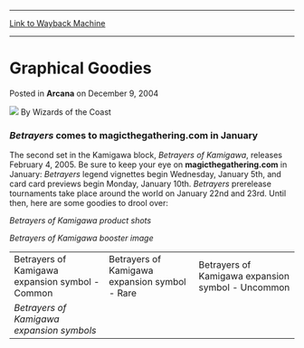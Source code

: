 
---
[Link to Wayback Machine](https://web.archive.org/web/20211018120455/https://magic.wizards.com/en/articles/archive/arcana/graphical-goodies-2004-12-09)

[_metadata_:author]:- "Wizards of the Coast"
[_metadata_:description]:- "Betrayers comes to magicthegathering.com in JanuaryThe second set in the Kamigawa block, Betrayers of Kamigawa, releases February 4, 2005. Be sure to keep your eye on magicthegathering.com in January: Betrayers legend vignettes begin Wednesday, January 5th, and card card previews begin Monday, January 10th. Betrayers prerelease tournaments take place around the world on"
[_metadata_:generator]:- "Drupal 7 (http://drupal.org)"
[_metadata_:node]:- "607916"
[_metadata_:publish_date]:- "2004-12-09"
[_metadata_:source]:- "div-main-content"
[_metadata_:title]:- "Graphical Goodies"
[_metadata_:wayback_capture_timestamp]:- "2021-10-18 12:04:55"
[_metadata_:wayback_raw_url]:- "https://web.archive.org/web/20211018120455id_/https://magic.wizards.com/en/articles/archive/arcana/graphical-goodies-2004-12-09"
[_metadata_:wayback_url]:- "https://magic.wizards.com/en/articles/archive/arcana/graphical-goodies-2004-12-09"
---


 Graphical Goodies
==================



 Posted in **Arcana**
 on December 9, 2004 






![](https://media.magic.wizards.com/styles/auth_small/public/images/person/wizards_author.jpg)
By Wizards of the Coast











### *Betrayers* comes to magicthegathering.com in January

The second set in the Kamigawa block, *Betrayers of Kamigawa*, releases February 4, 2005. Be sure to keep your eye on **magicthegathering.com** in January: *Betrayers* legend vignettes begin Wednesday, January 5th, and card card previews begin Monday, January 10th. *Betrayers* prerelease tournaments take place around the world on January 22nd and 23rd. Until then, here are some goodies to drool over:

  
*Betrayers of Kamigawa product shots*


  
*Betrayers of Kamigawa booster image*




|  |  |  |
| --- | --- | --- |
| Betrayers of Kamigawa expansion symbol - Common | Betrayers of Kamigawa expansion symbol - Rare | Betrayers of Kamigawa expansion symbol - Uncommon |
| *Betrayers of Kamigawa expansion symbols* |







